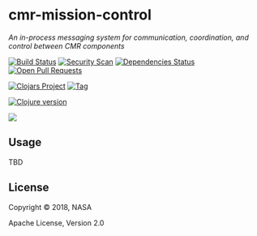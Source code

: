 # cmr-mission-control

*An in-process messaging system for communication, coordination, and control between CMR components*

[![Build Status][travis-badge]][travis]
[![Security Scan][security-scan-badge]][travis]
[![Dependencies Status][deps-badge]][travis]
[![Open Pull Requests][prs-badge]][prs]

[![Clojars Project][clojars-badge]][clojars]
[![Tag][tag-badge]][tag]

[![Clojure version][clojure-v]](project.clj)

[![][logo]][logo-large]


## Usage

TBD


## License

Copyright © 2018, NASA

Apache License, Version 2.0


<!-- Named page links below: /-->

[logo]: https://avatars2.githubusercontent.com/u/32934967?s=200&v=4
[logo-large]: https://avatars2.githubusercontent.com/u/32934967?v=4
[travis]: https://travis-ci.org/cmr-exchange/cmr-mission-control
[travis-badge]: https://travis-ci.org/cmr-exchange/cmr-mission-control.png?branch=master
[deps-badge]: https://img.shields.io/badge/deps%20check-passing-brightgreen.svg
[tag-badge]: https://img.shields.io/github/tag/cmr-exchange/cmr-mission-control.svg
[tag]: https://github.com/cmr-exchange/cmr-mission-control/tags
[clojure-v]: https://img.shields.io/badge/clojure-1.9.0-blue.svg
[clojars]: https://clojars.org/gov.nasa.earthdata/cmr-mission-control
[clojars-badge]: https://img.shields.io/clojars/v/gov.nasa.earthdata/cmr-mission-control.svg
[security-scan-badge]: https://img.shields.io/badge/nvd%2Fsecurity%20scan-passing-brightgreen.svg
[prs]: https://github.com/pulls?utf8=%E2%9C%93&q=is%3Aopen+is%3Apr+org%3Acmr-exchange+archived%3Afalse+
[prs-badge]: https://img.shields.io/badge/Open%20PRs-org-yellow.svg
